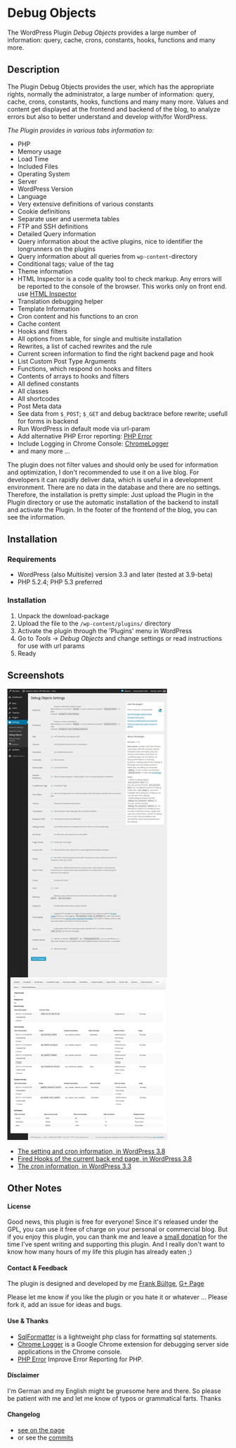 # Debug Objects
The WordPress Plugin *Debug Objects* provides a large number of information: query, cache, crons, constants, hooks, functions and many more.

## Description
The Plugin Debug Objects provides the user, which has the appropriate rights, normally the administrator, a large number of information: query, cache, crons, constants, hooks, functions and many many more.
Values and content get displayed at the frontend and backend of the blog, to analyze errors but also to better understand and develop with/for WordPress.

*The Plugin provides in various tabs information to:*

* PHP
* Memory usage
* Load Time
* Included Files
* Operating System
* Server
* WordPress Version
* Language
* Very extensive definitions of various constants
* Cookie definitions
* Separate user and usermeta tables
* FTP and SSH definitions
* Detailed Query information
* Query information about the active plugins, nice to identifier the longrunners on the plugins
* Query information about all queries from `wp-content`-directory
* Conditional tags; value of the tag
* Theme information
* HTML Inspector is a code quality tool to check markup. Any errors will be reported to the console of the browser. This works only on front end. use [HTML Inspector](https://github.com/philipwalton/html-inspector)
* Translation debugging helper
* Template Information
* Cron content and his functions to an cron
* Cache content
* Hooks and filters
* All options from table, for single and multisite installation
* Rewrites, a list of cached rewrites and the rule
* Current screen information to find the right backend page and hook
* List Custom Post Type Arguments
* Functions, which respond on hooks and filters
* Contents of arrays to hooks and filters
* All defined constants
* All classes
* All shortcodes
* Post Meta data
* See data from `$_POST`; `$_GET` and debug backtrace before rewrite; usefull for forms in backend
* Run WordPress in default mode via url-param
* Add alternative PHP Error reporting: [PHP Error](http://phperror.net/)
* Include Logging in Chrome Console: [ChromeLogger](http://chromelogger.com/)
* and many more ...

The plugin does not filter values and should only be used for information and optimization, I don't recommended to use it on a live blog. For developers it can rapidly deliver data, which is useful in a development environment.
There are no data in the database and there are no settings. Therefore, the installation is pretty simple: Just upload the Plugin in the Plugin directory or use the automatic installation of the backend to install and activate the Plugin. In the footer of the frontend of the blog, you can see the information.


## Installation
### Requirements
* WordPress (also Multisite) version 3.3 and later (tested at 3.9-beta)
* PHP 5.2.4; PHP 5.3 preferred

### Installation
1. Unpack the download-package
1. Upload the file to the `/wp-content/plugins/` directory
1. Activate the plugin through the 'Plugins' menu in WordPress
1. Go to *Tools* -> *Debug Objects* and change settings or read instructions for use with url params
1. Ready


## Screenshots
![Settings Screenshot in WordPress 3.8 alpha][screenshot]

[screenshot]: assets/screenshot-1.png "Settings in WordPress 3.8 alpha"

 * [The setting and cron information, in WordPress 3.8](assets/screenshot-1.png)
 * [Fired Hooks of the current back end page, in WordPress 3.8](assets/screenshot-2.png)
 * [The cron information, in WordPress 3.3](assets/screenshot-3.png)

## Other Notes
#### License
Good news, this plugin is free for everyone! Since it's released under the GPL, you can use it free of charge on your personal or commercial blog. But if you enjoy this plugin, you can thank me and leave a [small donation](http://bueltge.de/wunschliste/ "Wishliste and Donate") for the time I've spent writing and supporting this plugin. And I really don't want to know how many hours of my life this plugin has already eaten ;)

#### Contact & Feedback
The plugin is designed and developed by me [Frank Bültge](http://bueltge.de), [G+ Page](https://plus.google.com/111291152590065605567/about?rel=author)

Please let me know if you like the plugin or you hate it or whatever ... Please fork it, add an issue for ideas and bugs.

#### Use & Thanks
 * [SqlFormatter](https://github.com/jdorn/sql-formatter) is a lightweight php class for formatting sql statements.
 * [Chrome Logger](http://www.chromelogger.com) is a Google Chrome extension for debugging server side applications in the Chrome console.
 * [PHP Error](http://phperror.net/) Improve Error Reporting for PHP.
 
#### Disclaimer
I'm German and my English might be gruesome here and there. So please be patient with me and let me know of typos or grammatical farts. Thanks

#### Changelog

 * [see on the page](http://wordpress.org/extend/plugins/debug-objects/changelog/)
 * or see the [commits](https://github.com/bueltge/Debug-Objects/commits/master)
